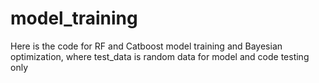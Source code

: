 # model_training
Here is the code for RF and Catboost model training and Bayesian optimization, where test_data is random data for model and code testing only
